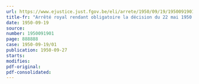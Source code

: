 ```yaml
---
url: https://www.ejustice.just.fgov.be/eli/arrete/1950/09/19/1950091901/justel
title-fr: "Arrêté royal rendant obligatoire la décision du 22 mai 1950 de la commission paritaire nationale de l'industrie alimentaire"
date: 1950-09-19
source:
number: 1950091901
page: 888888
case: 1950-09-19/01
publication: 1950-09-27
starts:
modifies:
pdf-original:
pdf-consolidated:
---
```


